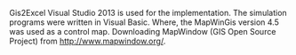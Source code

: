 Gis2Excel
Visual Studio 2013 is used for the implementation.
The simulation programs were written in Visual Basic.
Where, the MapWinGis version 4.5 was used as a control map.
Downloading MapWindow (GIS Open Source Project) from http://www.mapwindow.org/.
